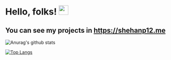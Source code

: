 # Hello, folks! <img src="https://raw.githubusercontent.com/MartinHeinz/MartinHeinz/master/wave.gif" width="30px">

You can see my projects in https://shehanp12.me  
---
![Anurag's github stats](https://github-readme-stats.vercel.app/api?username=shehanp12&show_icons=true&theme=dracula)

[![Top Langs](https://github-readme-stats.vercel.app/api/top-langs/?username=shehanp12&langs_count=8&theme=dracula)](https://github.com/anuraghazra/github-readme-stats)


